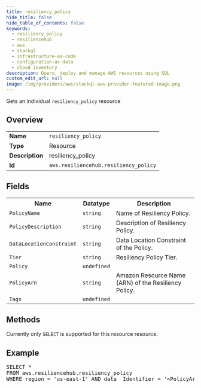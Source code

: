 ```yaml
---
title: resiliency_policy
hide_title: false
hide_table_of_contents: false
keywords:
  - resiliency_policy
  - resiliencehub
  - aws
  - stackql
  - infrastructure-as-code
  - configuration-as-data
  - cloud inventory
description: Query, deploy and manage AWS resources using SQL
custom_edit_url: null
image: /img/providers/aws/stackql-aws-provider-featured-image.png
---
```

Gets an individual <code>resiliency_policy</code> resource

## Overview
<table><tbody>
<tr><td><b>Name</b></td><td><code>resiliency_policy</code></td></tr>
<tr><td><b>Type</b></td><td>Resource</td></tr>
<tr><td><b>Description</b></td><td>resiliency_policy</td></tr>
<tr><td><b>Id</b></td><td><code>aws.resiliencehub.resiliency_policy</code></td></tr>
</tbody></table>

## Fields
<table><tbody>
<tr><th>Name</th><th>Datatype</th><th>Description</th></tr>
<tr><td><code>PolicyName</code></td><td><code>string</code></td><td>Name of Resiliency Policy.</td></tr>
<tr><td><code>PolicyDescription</code></td><td><code>string</code></td><td>Description of Resiliency Policy.</td></tr>
<tr><td><code>DataLocationConstraint</code></td><td><code>string</code></td><td>Data Location Constraint of the Policy.</td></tr>
<tr><td><code>Tier</code></td><td><code>string</code></td><td>Resiliency Policy Tier.</td></tr>
<tr><td><code>Policy</code></td><td><code>undefined</code></td><td></td></tr>
<tr><td><code>PolicyArn</code></td><td><code>string</code></td><td>Amazon Resource Name (ARN) of the Resiliency Policy.</td></tr>
<tr><td><code>Tags</code></td><td><code>undefined</code></td><td></td></tr>

</tbody></table>

## Methods
Currently only <code>SELECT</code> is supported for this resource resource.

## Example
<pre>
SELECT * 
FROM aws.resiliencehub.resiliency_policy
WHERE region = 'us-east-1' AND data__Identifier = '&lt;PolicyArn&gt;'
</pre>
